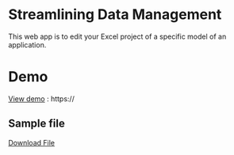 # Streamlining Data Management
This web app is to edit your Excel project of a specific model of an application.
<img src="">

# Demo
[View demo]() : https://
## Sample file
[Download File](https://res.cloudinary.com/dx4ccftyk/raw/upload/v1688878129/avatars/Demo_File.csv)